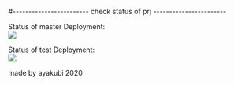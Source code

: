#------------------------ check status of prj -----------------------

Status of master Deployment:<br>
<img src="https://github.com/aayakubi/hub/workflows/hub-act/badge.svg?branch=master"><br>

Status of test Deployment:<br>
<img src="https://github.com/aayakubi/hub/workflows/hub-act-test/badge.svg?branch=master"><br>


made by ayakubi 2020
